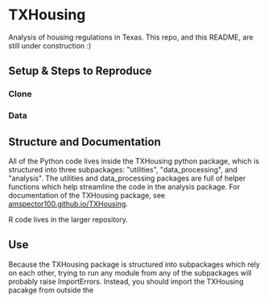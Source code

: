 # TXHousing

Analysis of housing regulations in Texas. This repo, and this README, are still under construction :)

## Setup & Steps to Reproduce

### Clone

### Data

## Structure and Documentation

All of the Python code lives inside the TXHousing python package, which is structured into three subpackages:
"utilities", "data_processing", and "analysis". The utilities and data_processing packages are full of helper functions
which help streamline the code in the analysis package. For documentation of the TXHousing package, see
[amspector100.github.io/TXHousing](amspector100.github.io/TXHousing).

R code lives in the larger repository.

## Use

Because the TXHousing package is structured into subpackages which rely on each other, trying to run any module from
any of the subpackages will probably raise ImportErrors. Instead, you should import the TXHousing pacakge from outside
the